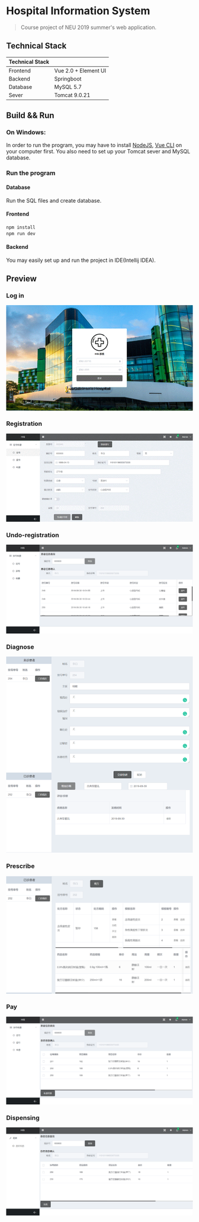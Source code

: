 # Hospital Information System
> Course project of NEU 2019 summer's web application.

## Technical Stack

|Technical Stack| |
|---|---|
|Frontend|Vue 2.0 + Element UI|
|Backend|Springboot|
|Database|MySQL 5.7|
|Sever|Tomcat 9.0.21|



## Build && Run
### On Windows:

In order to run the program, you may have to install [NodeJS](https://nodejs.org/en/), [Vue CLI](https://cli.vuejs.org/) on your computer first. You also need to set up your Tomcat sever and MySQL database. 

### Run the program
#### Database
Run the SQL files and create database.

#### Frontend
``` sh
npm install 
npm run dev
```

#### Backend
You may easily set up and run the project in IDE(Intellij IDEA).



## Preview

### Log in 
![Log in](/picture/LogIn.gif)

### Registration
![Registration](/picture/Registration.gif)

### Undo-registration
![UndoRegistration](/picture/UndoRegistration.png)

### Diagnose
![Diagnose](/picture/Diagnose.png)

### Prescribe
![Prescribe](/picture/Prescribe.png)

### Pay
![Pay](/picture/Pay.png)

### Dispensing
![Dispensing](/picture/Dispensing.png)
